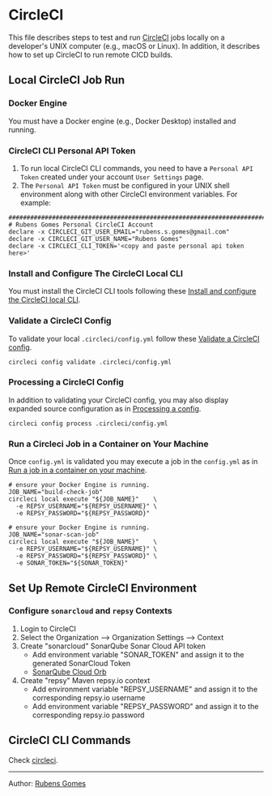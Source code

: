 # CircleCI

This file describes steps to test and run [CircleCI](https://circleci.com/) jobs
locally on a developer's UNIX computer (e.g., macOS or Linux). In addition, it
describes how to set up CircleCI to run remote CICD builds.

## Local CircleCI Job Run

### Docker Engine

You must have a Docker engine (e.g., Docker Desktop) installed and running.

### CircleCI CLI Personal API Token

1. To run local CircleCI CLI commands, you need to have a `Personal API Token`
   created under your account `User Settings` page.
2. The `Personal API Token` must be configured in your UNIX shell environment
   along with other CircleCI environment variables. For example:

```shell
###############################################################################
# Rubens Gomes Personal CircleCI Account
declare -x CIRCLECI_GIT_USER_EMAIL="rubens.s.gomes@gmail.com"
declare -x CIRCLECI_GIT_USER_NAME="Rubens Gomes"
declare -x CIRCLECI_CLI_TOKEN='<copy and paste personal api token here>'
```

### Install and Configure The CircleCI Local CLI

You must install the CircleCI CLI tools following
these [Install and configure the CircleCI local CLI](https://circleci.com/docs/local-cli/).

### Validate a CircleCI Config

To validate your local `.circleci/config.yml` follow
these [Validate a CircleCI config](https://circleci.com/docs/how-to-use-the-circleci-local-cli/#validate-a-circleci-config).

```shell
circleci config validate .circleci/config.yml
```

### Processing a CircleCI Config

In addition to validating your CircleCI config, you may also display expanded
source configuration as
in [Processing a config](https://circleci.com/docs/how-to-use-the-circleci-local-cli/#processing-a-config).

```shell
circleci config process .circleci/config.yml
```

### Run a Circleci Job in a Container on Your Machine

Once `config.yml` is validated you may execute a job in the `config.yml` as
in [Run a job in a container on your machine](https://circleci.com/docs/how-to-use-the-circleci-local-cli/#run-a-job-in-a-container-on-your-machine).

```shell
# ensure your Docker Engine is running.
JOB_NAME="build-check-job"
circleci local execute "${JOB_NAME}"    \
  -e REPSY_USERNAME="${REPSY_USERNAME}" \
  -e REPSY_PASSWORD="${REPSY_PASSWORD}"
```

```shell
# ensure your Docker Engine is running.
JOB_NAME="sonar-scan-job"
circleci local execute "${JOB_NAME}"    \
  -e REPSY_USERNAME="${REPSY_USERNAME}" \
  -e REPSY_PASSWORD="${REPSY_PASSWORD}" \
  -e SONAR_TOKEN="${SONAR_TOKEN}"
```


## Set Up Remote CircleCI Environment

### Configure `sonarcloud` and `repsy` Contexts

1. Login to CircleCI
2. Select the Organization --> Organization Settings --> Context
3. Create "sonarcloud" SonarQube Sonar Cloud API token
    - Add environment variable "SONAR_TOKEN" and assign it to the generated
      SonarCloud Token
    - [SonarQube Cloud Orb](https://github.com/SonarSource/sonarcloud-circleci-orb/blob/master/README.md#sonarqube-cloud-orb)
4. Create "repsy" Maven repsy.io context
    - Add environment variable "REPSY_USERNAME" and assign it to the
      corresponding repsy.io username
    - Add environment variable "REPSY_PASSWORD" and assign it to the
      corresponding repsy.io password

## CircleCI CLI Commands

Check [circleci](https://circleci-public.github.io/circleci-cli/).

---
Author:  [Rubens Gomes](https://rubensgomes.com/)
